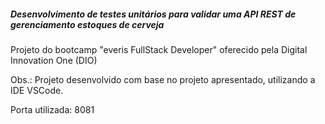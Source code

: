 ##### Desenvolvimento de testes unitários para validar uma API REST de gerenciamento estoques de cerveja

Projeto do bootcamp "everis FullStack Developer" oferecido pela Digital Innovation One (DIO)



Obs.: Projeto desenvolvido com base no projeto apresentado, utilizando a IDE VSCode.

Porta utilizada: 8081

